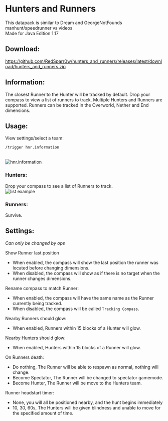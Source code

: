 # Hunters and Runners

This datapack is similar to Dream and GeorgeNotFounds manhunt/speedrunner vs videos<br/>
Made for Java Edition 1.17

## Download:
https://github.com/RedSparr0w/hunters_and_runners/releases/latest/download/hunters_and_runners.zip

## Information:
The closest Runner to the Hunter will be tracked by default.
Drop your compass to view a list of runners to track.
Multiple Hunters and Runners are supported.
Runners can be tracked in the Overworld, Nether and End dimensions.

## Usage:

View settings/select a team:
```
/trigger hnr.information
```
<br/>![hnr.information](https://i.imgur.com/AL1j4Bx.png)

### Hunters:
Drop your compass to see a list of Runners to track.
<br/>![list example](https://i.imgur.com/yKMuKxI.png)

### Runners:
Survive.

## Settings:
_Can only be changed by ops_

Show Runner last position
- When enabled, the compass will show the last position the runner was located before changing dimensions.
- When disabled, the compass will show as if there is no target when the runner changes dimensions.

Rename compass to match Runner:
- When enabled, the compass will have the same name as the Runner currently being tracked.
- When disabled, the compass will be called `Tracking Compass`.

Nearby Runners should glow:
- When enabled, Runners within 15 blocks of a Hunter will glow.

Nearby Hunters should glow:
- When enabled, Hunters within 15 blocks of a Runner will glow.

On Runners death:
- Do nothing, The Runner will be able to respawn as normal, nothing will change.
- Become Spectator, The Runner will be changed to spectator gamemode.
- Become Hunter, The Runner will be move to the Hunters team.

Runner headstart timer:
- None, you will all be positioned nearby, and the hunt begins immediately
- 10, 30, 60s, The Hunters will be given blindness and unable to move for the specified amount of time.
